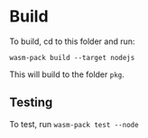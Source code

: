 # Build

To build, cd to this folder and run:

`wasm-pack build --target nodejs`

This will build to the folder `pkg`.

## Testing

To test, run `wasm-pack test --node`
